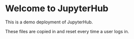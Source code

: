 # Welcome to JupyterHub

This is a demo deployment of JupyterHub.

These files are copied in and reset every time a user logs in.
